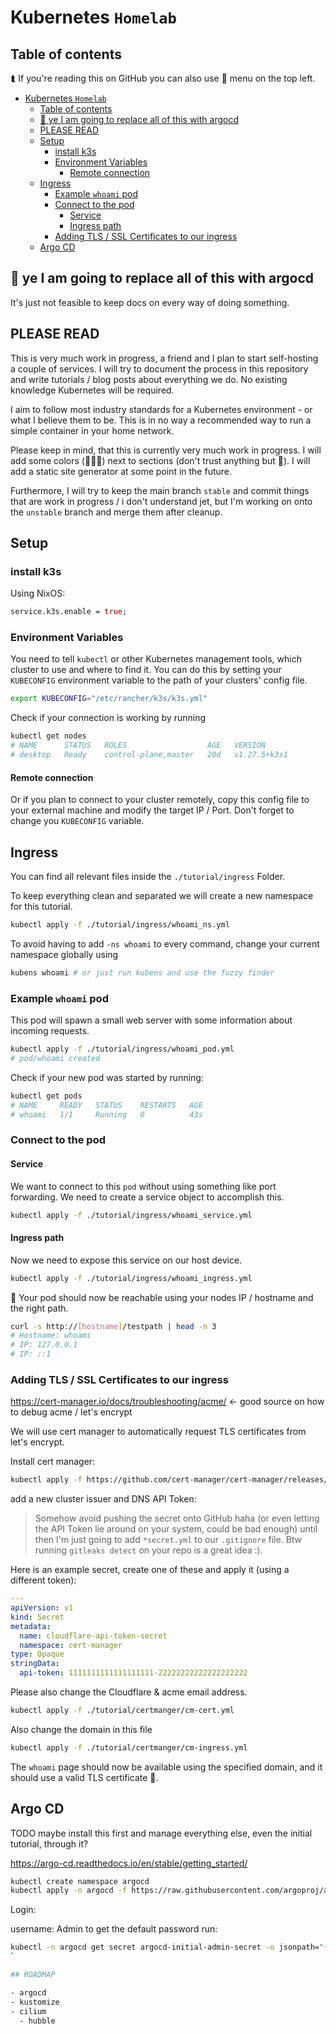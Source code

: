 # Kubernetes `Homelab`

## Table of contents

⮬ If you're reading this on GitHub you can also use 🍔 menu on the top left.

<!--toc:start-->
- [Kubernetes `Homelab`](#kubernetes-homelab)
  - [Table of contents](#table-of-contents)
  - [🔴 ye I am going to replace all of this with argocd](#🔴-ye-i-am-going-to-replace-all-of-this-with-argocd)
  - [PLEASE READ](#please-read)
  - [Setup](#setup)
    - [install k3s](#install-k3s)
    - [Environment Variables](#environment-variables)
      - [Remote connection](#remote-connection)
  - [Ingress](#ingress)
    - [Example `whoami` pod](#example-whoami-pod)
    - [Connect to the pod](#connect-to-the-pod)
      - [Service](#service)
      - [Ingress path](#ingress-path)
    - [Adding TLS / SSL Certificates to our ingress](#adding-tls-ssl-certificates-to-our-ingress)
  - [Argo CD](#argo-cd)
<!--toc:end-->

## 🔴 ye I am going to replace all of this with argocd 

It's just not feasible to keep docs on every way of doing something.

## PLEASE READ

This is very much work in progress, a friend and I plan to start self-hosting a couple of services. I will try to document the process in this repository and write tutorials / blog posts about everything we do. No existing knowledge Kubernetes will be required. 

I aim to follow most industry standards for a Kubernetes environment - or what I believe them to be. This is in no way a recommended way to run a simple container in your home network. 

Please keep in mind, that this is currently very much work in progress. I will add some colors (🍎🧡💚) next to sections (don't trust anything but 💚). I will add a static site generator at some point in the future.

Furthermore, I will try to keep the main branch `stable` and commit things that are work in progress / i don't understand jet, but I'm working on onto the `unstable` branch and merge them after cleanup.

## Setup 

### install k3s

Using NixOS: 

```nix
service.k3s.enable = true; 
```

### Environment Variables

You need to tell `kubectl` or other Kubernetes management tools, which cluster to use and where to find it. You can do this by setting your `KUBECONFIG` environment variable to the path of your clusters' config file.

```bash
export KUBECONFIG="/etc/rancher/k3s/k3s.yml"
```

Check if your connection is working by running 

```bash
kubectl get nodes
# NAME      STATUS   ROLES                  AGE   VERSION
# desktop   Ready    control-plane,master   20d   v1.27.5+k3s1
```

#### Remote connection

Or if you plan to connect to your cluster remotely, copy this config file to your external machine and modify the target IP / Port. Don't forget to change you `KUBECONFIG` variable. 

## Ingress 

You can find all relevant files inside the `./tutorial/ingress` Folder.

To keep everything clean and separated we will create a new namespace for this tutorial.

```bash
kubectl apply -f ./tutorial/ingress/whoami_ns.yml
```

To avoid having to add `-ns whoami` to every command, change your current namespace globally using 

```bash
kubens whoami # or just run kubens and use the fuzzy finder
```

### Example `whoami` pod

This pod will spawn a small web server with some information about incoming requests.

```bash
kubectl apply -f ./tutorial/ingress/whoami_pod.yml
# pod/whoami created
```

Check if your new pod was started by running:

```bash
kubectl get pods 
# NAME     READY   STATUS    RESTARTS   AGE
# whoami   1/1     Running   0          43s
```

### Connect to the pod

#### Service 

We want to connect to this `pod` without using something like port forwarding. We need to create a service object to accomplish this.

```bash
kubectl apply -f ./tutorial/ingress/whoami_service.yml
```

#### Ingress path

Now we need to expose this service on our host device. 

```bash
kubectl apply -f ./tutorial/ingress/whoami_ingress.yml
```

🎉 Your pod should now be reachable using your nodes IP / hostname and the right path.

```bash
curl -s http://[hostname]/testpath | head -n 3
# Hostname: whoami
# IP: 127.0.0.1
# IP: ::1
```

### Adding TLS / SSL Certificates to our ingress

https://cert-manager.io/docs/troubleshooting/acme/ <- good source on how to debug acme / let's encrypt

We will use cert manager to automatically request TLS certificates from let's encrypt.

Install cert manager: 

```bash
kubectl apply -f https://github.com/cert-manager/cert-manager/releases/download/v1.13.0/cert-manager.yaml  
```

add a new cluster issuer and DNS API Token:

> Somehow avoid pushing the secret onto GitHub haha (or even letting the API Token lie around on your system, could be bad enough) until then I'm just going to add `*secret.yml` to our `.gitignore` file. Btw running `gitleaks detect` on your repo is a great idea :).

Here is an example secret, create one of these and apply it (using a different token):  

```yaml
---
apiVersion: v1
kind: Secret
metadata:
  name: cloudflare-api-token-secret
  namespace: cert-manager
type: Opaque
stringData:
  api-token: 1111111111111111111-22222222222222222222
```

Please also change the Cloudflare & acme email address.

```bash
kubectl apply -f ./tutorial/certmanger/cm-cert.yml
```

Also change the domain in this file 

```bash
kubectl apply -f ./tutorial/certmanger/cm-ingress.yml
```

The `whoami` page should now be available using the specified domain, and it should use a valid TLS certificate 🎉.

## Argo CD 

TODO maybe install this first and manage everything else, even the initial tutorial, through it? 

https://argo-cd.readthedocs.io/en/stable/getting_started/

```bash
kubectl create namespace argocd
kubectl apply -n argocd -f https://raw.githubusercontent.com/argoproj/argo-cd/stable/manifests/install.yaml
```

Login:  


username: Admin
to get the default password run: 

```bash
kubectl -n argocd get secret argocd-initial-admin-secret -o jsonpath="{.data.password}" | base64 -d
`

## ROADMAP 

- argocd 
- kustomize 
- cilium 
  - hubble
